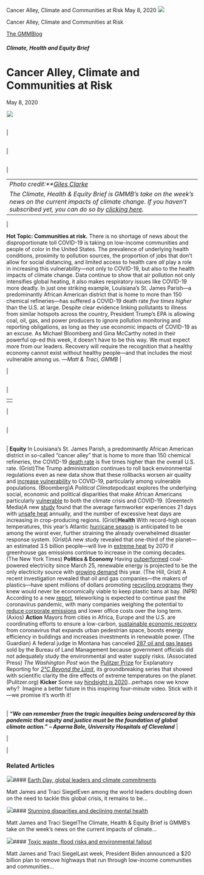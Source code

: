 



Cancer Alley, Climate and Communities at Risk
May 8, 2020
![](data:image/gif;base64,R0lGODlhAQABAAAAACH5BAEKAAEALAAAAAABAAEAAAICTAEAOw==)![](https://www.gmmb.com/wp-content/uploads/2020/11/CHE-5.8.png)



Cancer Alley, Climate and Communities at Risk





 [The GMMBlog](/blog/)



##### Climate, Health and Equity Brief

 Cancer Alley, Climate and Communities at Risk
=============================================


May 8, 2020



![](data:image/gif;base64,R0lGODlhAQABAAAAACH5BAEKAAEALAAAAAABAAEAAAICTAEAOw==)![](https://www.gmmb.com/wp-content/uploads/2020/11/CHE-5.8-552x552.png) 




|  |  |  |  |
| --- | --- | --- | --- |
| 

|  |  |  |
| --- | --- | --- |
| 

|  |  |
| --- | --- |
| 

|  |
| --- |
| *Photo credit:**[Giles Clark](https://www.instagram.com/clarkegiles/)[e](https://www.instagram.com/clarkegiles/)*
*The Climate, Health & Equity Brief is GMMB’s take on the week’s news on the current impacts of climate change. If you haven’t subscribed yet, you can do so by [clicking here](https://mailchimp.us4.list-manage.com/subscribe?u=f2f8c4bdabe1a2a83f914e813&id=4a13a601e2).* |

 |

**Hot Topic: Communities at risk.** There is no shortage of news about the disproportionate toll COVID-19 is taking on low-income communities and people of color in the United States. The prevalence of underlying health conditions, proximity to pollution sources, the proportion of jobs that don’t allow for social distancing, and limited access to health care *all* play a role in increasing this vulnerability—not only to COVID-19, but also to the health impacts of climate change.
Data continue to show that air pollution not only intensifies global heating, it also makes respiratory issues like COVID-19 more deadly. In just one striking example, Louisiana’s St. James Parish—a predominantly African American district that is home to more than 150 chemical refineries—has suffered a COVID-19 death rate *five times higher* than the U.S. at large. Despite clear evidence linking pollutants to illness from similar hotspots across the country, President Trump’s EPA is allowing coal, oil, gas, and power producers to ignore pollution monitoring and reporting obligations, as long as they use economic impacts of COVID-19 as an excuse.
As Michael Bloomberg and Gina McCarthy noted in their powerful op-ed this week, it doesn’t have to be this way. We must expect more from our leaders. Recovery will require the recognition that a healthy economy cannot exist without healthy people—and that includes the most vulnerable among us.
—*Matt & Traci, GMMB* |

 |




|  |  |
| --- | --- |
| 

|  |
| --- |
|  |

 |




|  |  |  |
| --- | --- | --- |
| 

|  |  |
| --- | --- |
| 
**Equity**
In Louisiana’s St. James Parish, a predominantly African American district in so-called “cancer alley” that is home to more than 150 chemical refineries, the COVID-19 [death rate](https://urldefense.proofpoint.com/v2/url?u=https-3A__mailchimp.us4.list-2Dmanage.com_track_click-3Fu-3Df2f8c4bdabe1a2a83f914e813-26id-3D7cd8b28e78-26e-3D584636d9e9&d=DwMFaQ&c=9wxE0DgWbPxd1HCzjwN8Eaww1--ViDajIU4RXCxgSXE&r=u-JAsNBuB-liQcDFak7s9SqXyZ28F-6vrCxGWEE3xA4&m=LN5bnRIxkeAgqtwcC7x7h3nPhTTQF7BCrH8IE1Iv0qg&s=6bEHOz7aOaH_fjuXr8t4laU_f8i9FqdQTo2Rw96-Zgw&e=) is five times higher than the overall U.S. rate. (Grist)The Trump administration continues to roll back environmental regulations even as new data show that these rollbacks worsen air quality and [increase vulnerability](https://urldefense.proofpoint.com/v2/url?u=https-3A__mailchimp.us4.list-2Dmanage.com_track_click-3Fu-3Df2f8c4bdabe1a2a83f914e813-26id-3D432c492e22-26e-3D584636d9e9&d=DwMFaQ&c=9wxE0DgWbPxd1HCzjwN8Eaww1--ViDajIU4RXCxgSXE&r=u-JAsNBuB-liQcDFak7s9SqXyZ28F-6vrCxGWEE3xA4&m=LN5bnRIxkeAgqtwcC7x7h3nPhTTQF7BCrH8IE1Iv0qg&s=Lp2b4Cyhrqj6JyPPhN3srQDOKTT1E6em6w6bSnFtauk&e=) to COVID-19, particularly among vulnerable populations. (Bloomberg)A *Political Climate*podcast explores the underlying social, economic and political disparities that make African Americans particularly [vulnerable](https://urldefense.proofpoint.com/v2/url?u=https-3A__mailchimp.us4.list-2Dmanage.com_track_click-3Fu-3Df2f8c4bdabe1a2a83f914e813-26id-3D3fc8d1aea3-26e-3D584636d9e9&d=DwMFaQ&c=9wxE0DgWbPxd1HCzjwN8Eaww1--ViDajIU4RXCxgSXE&r=u-JAsNBuB-liQcDFak7s9SqXyZ28F-6vrCxGWEE3xA4&m=LN5bnRIxkeAgqtwcC7x7h3nPhTTQF7BCrH8IE1Iv0qg&s=0UhyFl8jf_vDqddOWKOWJUPNCLi-8dgchHevyYk-Yzw&e= "https://www.greentechmedia.com/articles/read/fighting-energy-injustice-and-coronavirus-in-african-american-communities") to both the climate crisis and COVID-19. (Greentech Media)A new [study](https://urldefense.proofpoint.com/v2/url?u=https-3A__mailchimp.us4.list-2Dmanage.com_track_click-3Fu-3Df2f8c4bdabe1a2a83f914e813-26id-3Dab7cdfb6fc-26e-3D584636d9e9&d=DwMFaQ&c=9wxE0DgWbPxd1HCzjwN8Eaww1--ViDajIU4RXCxgSXE&r=u-JAsNBuB-liQcDFak7s9SqXyZ28F-6vrCxGWEE3xA4&m=LN5bnRIxkeAgqtwcC7x7h3nPhTTQF7BCrH8IE1Iv0qg&s=WgDq-a2sB9q4JpX5g8vH6Hcy9YIS161pZty5aT4mEi0&e=) found that the average farmworker experiences 21 days with [unsafe heat](https://urldefense.proofpoint.com/v2/url?u=https-3A__mailchimp.us4.list-2Dmanage.com_track_click-3Fu-3Df2f8c4bdabe1a2a83f914e813-26id-3Da160667778-26e-3D584636d9e9&d=DwMFaQ&c=9wxE0DgWbPxd1HCzjwN8Eaww1--ViDajIU4RXCxgSXE&r=u-JAsNBuB-liQcDFak7s9SqXyZ28F-6vrCxGWEE3xA4&m=LN5bnRIxkeAgqtwcC7x7h3nPhTTQF7BCrH8IE1Iv0qg&s=D7ZREa96DIwwlcdY8PVRs_6NQPHgybj1cERo5iRG21E&e=) annually, and the number of excessive heat days are increasing in crop-producing regions. (Grist)**Health**
With record-high ocean temperatures, this year’s Atlantic [hurricane season](https://urldefense.proofpoint.com/v2/url?u=https-3A__mailchimp.us4.list-2Dmanage.com_track_click-3Fu-3Df2f8c4bdabe1a2a83f914e813-26id-3Dde1261ae5c-26e-3D584636d9e9&d=DwMFaQ&c=9wxE0DgWbPxd1HCzjwN8Eaww1--ViDajIU4RXCxgSXE&r=u-JAsNBuB-liQcDFak7s9SqXyZ28F-6vrCxGWEE3xA4&m=LN5bnRIxkeAgqtwcC7x7h3nPhTTQF7BCrH8IE1Iv0qg&s=u-235rWnnlPciNOWtyqgDCkZdRhGsn4gqVJnn0NMS_M&e=) is anticipated to be among the worst ever, further straining the already overwhelmed disaster response system. (Grist)A new study revealed that one-third of the planet—an estimated 3.5 billion people—will live in [extreme heat](https://urldefense.proofpoint.com/v2/url?u=https-3A__mailchimp.us4.list-2Dmanage.com_track_click-3Fu-3Df2f8c4bdabe1a2a83f914e813-26id-3D30970b73a7-26e-3D584636d9e9&d=DwMFaQ&c=9wxE0DgWbPxd1HCzjwN8Eaww1--ViDajIU4RXCxgSXE&r=u-JAsNBuB-liQcDFak7s9SqXyZ28F-6vrCxGWEE3xA4&m=LN5bnRIxkeAgqtwcC7x7h3nPhTTQF7BCrH8IE1Iv0qg&s=dwVYqfiStb36jQbvPcBt0qrJj5jzfJsZTKl6SDFQIoE&e=) by 2070 if greenhouse gas emissions continue to increase in the coming decades. (The New York Times)
**Politics & Economy**
Having [outperformed](https://urldefense.proofpoint.com/v2/url?u=https-3A__mailchimp.us4.list-2Dmanage.com_track_click-3Fu-3Df2f8c4bdabe1a2a83f914e813-26id-3D66e8e06bb4-26e-3D584636d9e9&d=DwMFaQ&c=9wxE0DgWbPxd1HCzjwN8Eaww1--ViDajIU4RXCxgSXE&r=u-JAsNBuB-liQcDFak7s9SqXyZ28F-6vrCxGWEE3xA4&m=LN5bnRIxkeAgqtwcC7x7h3nPhTTQF7BCrH8IE1Iv0qg&s=Kz0PyTxYcc4tPMV2LUBew-1onAU3gVe2TF4FA9yRqcY&e=) coal-powered electricity since March 25, renewable energy is projected to be the only electricity source with [growing demand](https://urldefense.proofpoint.com/v2/url?u=https-3A__mailchimp.us4.list-2Dmanage.com_track_click-3Fu-3Df2f8c4bdabe1a2a83f914e813-26id-3D67433ce640-26e-3D584636d9e9&d=DwMFaQ&c=9wxE0DgWbPxd1HCzjwN8Eaww1--ViDajIU4RXCxgSXE&r=u-JAsNBuB-liQcDFak7s9SqXyZ28F-6vrCxGWEE3xA4&m=LN5bnRIxkeAgqtwcC7x7h3nPhTTQF7BCrH8IE1Iv0qg&s=0LO4hrnAUjYgjmPwYLkcvDn58wjm-EGC3sWqNmKlofo&e=) this year. (The Hill, Grist)
A recent investigation revealed that oil and gas companies—the makers of plastics—have spent millions of dollars promoting [recycling programs](https://urldefense.proofpoint.com/v2/url?u=https-3A__mailchimp.us4.list-2Dmanage.com_track_click-3Fu-3Df2f8c4bdabe1a2a83f914e813-26id-3D25554b0be2-26e-3D584636d9e9&d=DwMFaQ&c=9wxE0DgWbPxd1HCzjwN8Eaww1--ViDajIU4RXCxgSXE&r=u-JAsNBuB-liQcDFak7s9SqXyZ28F-6vrCxGWEE3xA4&m=LN5bnRIxkeAgqtwcC7x7h3nPhTTQF7BCrH8IE1Iv0qg&s=LdmD0Qs31XSdzdpBtzkwDm0-YJMTXHg7cWcqakh8N1k&e=) they knew would never be economically viable to keep plastic bans at bay. (NPR)
According to a new [report](https://urldefense.proofpoint.com/v2/url?u=https-3A__mailchimp.us4.list-2Dmanage.com_track_click-3Fu-3Df2f8c4bdabe1a2a83f914e813-26id-3Ddc836ccdd6-26e-3D584636d9e9&d=DwMFaQ&c=9wxE0DgWbPxd1HCzjwN8Eaww1--ViDajIU4RXCxgSXE&r=u-JAsNBuB-liQcDFak7s9SqXyZ28F-6vrCxGWEE3xA4&m=LN5bnRIxkeAgqtwcC7x7h3nPhTTQF7BCrH8IE1Iv0qg&s=EVarGTlb4cE5n9-RGY_GT6P0NRhbT1mURxCSY4AqNsM&e=), teleworking is expected to continue past the coronavirus pandemic, with many companies weighing the potential to [reduce corporate emissions](https://urldefense.proofpoint.com/v2/url?u=https-3A__mailchimp.us4.list-2Dmanage.com_track_click-3Fu-3Df2f8c4bdabe1a2a83f914e813-26id-3D088ce6e3e8-26e-3D584636d9e9&d=DwMFaQ&c=9wxE0DgWbPxd1HCzjwN8Eaww1--ViDajIU4RXCxgSXE&r=u-JAsNBuB-liQcDFak7s9SqXyZ28F-6vrCxGWEE3xA4&m=LN5bnRIxkeAgqtwcC7x7h3nPhTTQF7BCrH8IE1Iv0qg&s=z9F2RscURHMfFTKtTilZTM2YqDIa-ufmD6JLBN1xrIA&e=) and lower office costs over the long term. (Axios)
**Action**
Mayors from cities in Africa, Europe and the U.S. are coordinating efforts to ensure a low-carbon, [sustainable economic recovery](https://urldefense.proofpoint.com/v2/url?u=https-3A__mailchimp.us4.list-2Dmanage.com_track_click-3Fu-3Df2f8c4bdabe1a2a83f914e813-26id-3Da5a4fbc7f3-26e-3D584636d9e9&d=DwMFaQ&c=9wxE0DgWbPxd1HCzjwN8Eaww1--ViDajIU4RXCxgSXE&r=u-JAsNBuB-liQcDFak7s9SqXyZ28F-6vrCxGWEE3xA4&m=LN5bnRIxkeAgqtwcC7x7h3nPhTTQF7BCrH8IE1Iv0qg&s=Ef9og97Op7boONCsDp39qaOKbvWMdX7v1SXBxtdHmx0&e=) from coronavirus that expands urban pedestrian space, boosts energy efficiency in buildings and increases investments in renewable power. (The Guardian)
A federal judge in Montana has canceled [287 oil and gas leases](https://urldefense.proofpoint.com/v2/url?u=https-3A__mailchimp.us4.list-2Dmanage.com_track_click-3Fu-3Df2f8c4bdabe1a2a83f914e813-26id-3Dff4db2efa9-26e-3D584636d9e9&d=DwMFaQ&c=9wxE0DgWbPxd1HCzjwN8Eaww1--ViDajIU4RXCxgSXE&r=u-JAsNBuB-liQcDFak7s9SqXyZ28F-6vrCxGWEE3xA4&m=LN5bnRIxkeAgqtwcC7x7h3nPhTTQF7BCrH8IE1Iv0qg&s=KjLsnarU2nH4muX_6Bn-ilaiRWo-CTxI4rdWGci7nn4&e=) sold by the Bureau of Land Management because government officials did not adequately study the environmental and water supply risks. (Associated Press)
*The Washington Post* won the [Pulitzer Prize](https://urldefense.proofpoint.com/v2/url?u=https-3A__mailchimp.us4.list-2Dmanage.com_track_click-3Fu-3Df2f8c4bdabe1a2a83f914e813-26id-3D3a51605d96-26e-3D584636d9e9&d=DwMFaQ&c=9wxE0DgWbPxd1HCzjwN8Eaww1--ViDajIU4RXCxgSXE&r=u-JAsNBuB-liQcDFak7s9SqXyZ28F-6vrCxGWEE3xA4&m=LN5bnRIxkeAgqtwcC7x7h3nPhTTQF7BCrH8IE1Iv0qg&s=O-9wzuj5mHdYxNuXUFfABbC-9WePVbvlMEzUIXtqX4k&e=) for Explanatory Reporting for [*2°C Beyond the Limit*](https://urldefense.proofpoint.com/v2/url?u=https-3A__mailchimp.us4.list-2Dmanage.com_track_click-3Fu-3Df2f8c4bdabe1a2a83f914e813-26id-3D3668d8baaa-26e-3D584636d9e9&d=DwMFaQ&c=9wxE0DgWbPxd1HCzjwN8Eaww1--ViDajIU4RXCxgSXE&r=u-JAsNBuB-liQcDFak7s9SqXyZ28F-6vrCxGWEE3xA4&m=LN5bnRIxkeAgqtwcC7x7h3nPhTTQF7BCrH8IE1Iv0qg&s=nsZNo621ZlhAZ_rdzxjZ-SPbrSBQrc5BGrrvo2H_zrY&e=), its groundbreaking series that showed with scientific clarity the dire effects of extreme temperatures on the planet. (Pulitzer.org)
**Kicker**
Some say [hindsight is 2020](https://urldefense.proofpoint.com/v2/url?u=https-3A__mailchimp.us4.list-2Dmanage.com_track_click-3Fu-3Df2f8c4bdabe1a2a83f914e813-26id-3D2d43d89f4a-26e-3D584636d9e9&d=DwMFaQ&c=9wxE0DgWbPxd1HCzjwN8Eaww1--ViDajIU4RXCxgSXE&r=u-JAsNBuB-liQcDFak7s9SqXyZ28F-6vrCxGWEE3xA4&m=LN5bnRIxkeAgqtwcC7x7h3nPhTTQF7BCrH8IE1Iv0qg&s=tbur-605fjdJNNpNrBo3NH9DTLU3qTWKUFKoPpa5Bwg&e=)…perhaps now we know why?  Imagine a better future in this inspiring four-minute video. Stick with it—we promise it’s worth it!







|  |
| --- |
| 
***“We can remember from the tragic inequities being underscored by this pandemic that equity and justice must be the foundation of global climate action.”***
***– Aparna Bole, University Hospitals of Cleveland***
 |


 |

 |









### Related Articles

![](data:image/gif;base64,R0lGODlhAQABAAAAACH5BAEKAAEALAAAAAABAAEAAAICTAEAOw==)![](https://www.gmmb.com/wp-content/uploads/2021/04/b5197d82-9fb4-4c84-a8d9-e468348c4c67-380x200.jpg)#### [Earth Day, global leaders and climate commitments](https://www.gmmb.com/news/earth-day-global-leaders-and-climate-commitments/)

Matt James and Traci SiegelEven among the world leaders doubling down on the need to tackle this global crisis, it remains to be…

![](data:image/gif;base64,R0lGODlhAQABAAAAACH5BAEKAAEALAAAAAABAAEAAAICTAEAOw==)![](https://www.gmmb.com/wp-content/uploads/2021/04/4.16header-380x200.png)#### [Stunning disparities and declining mental health](https://www.gmmb.com/news/stunning-disparities-and-declining-mental-health/)

Matt James and Traci SiegelThe Climate, Health & Equity Brief is GMMB’s take on the week’s news on the current impacts of climate…

![](data:image/gif;base64,R0lGODlhAQABAAAAACH5BAEKAAEALAAAAAABAAEAAAICTAEAOw==)![](https://www.gmmb.com/wp-content/uploads/2021/04/Picture1-380x200.jpg)#### [Toxic waste, flood risks and environmental fallout](https://www.gmmb.com/news/toxic-waste-flood-risks-and-environmental-fallout/)

Matt James and Traci SiegelLast week, President Biden announced a $20 billion plan to remove highways that run through low-income communities and communities…




